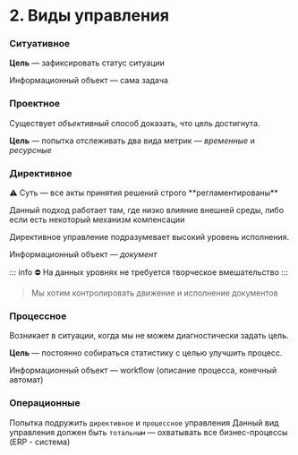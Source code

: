 # 2. Виды управления

### Ситуативное

**Цель** — зафиксировать статус ситуации

Информационный объект — сама задача 

### Проектное

Существует *объективный* способ доказать, что цель достигнута.

**Цель** — попытка отслеживать два вида метрик — *временные* и *ресурсные*

### Директивное

<aside>
⚠️ Суть — все акты принятия решений строго **регламентированы**

</aside>

Данный подход работает там, где низко влияние внешней среды, либо если есть некоторый механизм компенсации

Директивное управление подразумевает высокий уровень исполнения.

Информационный объект — *документ*

::: info
⛔ На данных уровнях не требуется творческое вмешательство
:::

> Мы хотим контролировать движение и исполнение документов

### Процессное

Возникает в ситуации, когда мы не можем диагностически задать цель.

**Цель** — постоянно собираться статистику с целью улучшить процесс.

Информационный объект — workflow (описание процесса, конечный автомат)

### Операционные

Попытка подружить `директивное` и `процессное` управления
Данный вид управления должен быть `тотальным` — охватывать все бизнес-процессы (ERP - система)
